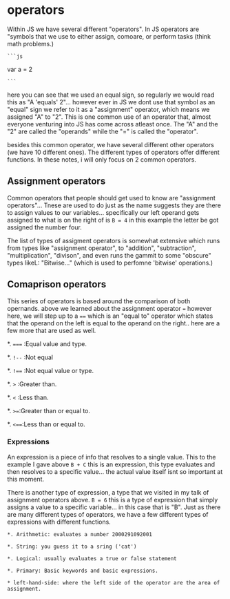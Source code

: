 # operators

Within JS we have several different "operators". In JS operators are "symbols that we use to either assign, comoare, or perform tasks (think math problems.)

    ```js
var a = 2

    ```

here you can see that we used an equal sign, so regularly we would read this as "A 'equals' 2"... however ever in JS we dont use that symbol as an "equal" sign we refer to it as a "assignment" operator, which means we assigned "A" to "2". This is one common use of an operator that, almost everyone venturing into JS has come across atleast once. The "A" and the "2" are called the "operands" while the "=" is called the "operator".

besides this common operator, we have several different other operators (we have 10 different ones). The different types of operators offer different functions. In these notes, i will only focus on 2 common operators.

## Assignment operators

Common operators that people should get used to know are "assignment operators"... Tnese are used to do just as the name suggests they are there to assign values to our variables... specifically our left operand gets assigned to what is on the right of is `` B = 4 `` in this example the letter be got assigned the number four.

The list of types of assigment operators is somewhat extensive which runs from types like "assignment operator", to "addition", "subtraction", "multiplication", "divison", and even runs the gammit to some "obscure" types likeL: "Bitwise..." (which is used to perfomne 'bitwise' operations.)

## Comaprison operators

This series of operators is based around the comparison of both opernands. above we learned about the assignment operator ``=`` however here, we will step up to a ``==`` which is an "equal to" operator which states that the operand on the left is equal to the operand on the right.. here are a few more that are used as well.

*.  `` === ``  :Equal value and type.

*.  `` !-- `` :Not equal

*. `` !== `` :Not equal value or type.

*. `` > `` :Greater than.

*. `` < `` :Less than.

*. `` >= ``:Greater than or equal to.

*. `` <== ``:Less than or equal to.

### Expressions

An expression is a piece of info  that resolves to a single value. This to the example I gave above `` B + C `` this is an expression, this type evaluates and then resolves to a specific value... the actual value itself isnt so important at this moment.

There is another type of expression, a type that we visited in my talk of assignment operators above. `` B = 6 `` this is a type of expression that simply assigns a value to a specific variable... in this case that is "B". Just as there are many different types of operators, we have a few different types of expressions with different functions.

    *. Arithmetic: evaluates a number 2000291092001

    *. String: you guess it to a sring ('cat')

    *. Logical: usually evaluates a true or false statement

    *. Primary: Basic keywords and basic expressions.

    * left-hand-side: where the left side of the operator are the area of assignment.
